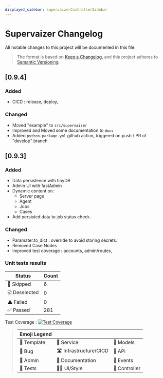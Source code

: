 ```yaml
---
displayed_sidebar: supervaizerControllerSidebar
---
```


# Supervaizer Changelog

All notable changes to this project will be documented in this file.

> The format is based on [Keep a Changelog](https://keepachangelog.com/en/1.0.0/), and this project adheres to [Semantic Versioning](https://semver.org/spec/v2.0.0.html).

## [0.9.4]

### Added

- CICD : release, deploy,

### Changed

- Moved "example" to `src/supervaizer`
- Improved and Moved some documentation to `docs`
- Added `python-package.yml` github action, triggered on push / PR of "develop" branch

## [0.9.3]

### Added

- Data persistence with tinyDB
- Admin UI with fastAdmin
- Dynamic content on:
  - Server page
  - Agent
  - Jobs
  - Cases
- Add persisted data to job status check.

### Changed

- Paramater.to_dict : override to avoid storing secrets.
- Removed Case Nodes
- Improved test coverage : accounts, admin/routes,

### Unit tests results

| Status        | Count |
| ------------- | ----- |
| 🤔 Skipped    | 6     |
| ☑️ Deselected | 0     |
| ⚠️ Failed     | 0     |
| ✅ Passed     | 281   |

Test Coverage : [![Test Coverage](https://img.shields.io/badge/Coverage-81%25-brightgreen.svg)](https://github.com/supervaize/supervaizer)

> | Emoji Legend |                        |               |
> | ------------ | ---------------------- | ------------- |
> | 🌅 Template  | 🏹 Service             | 👔 Models     |
> | 🐛 Bug       | 🛣️ Infrastructure/CICD | 🔌 API        |
> | 💼 Admin     | 📖 Documentation       | 📰 Events     |
> | 🧪 Tests     | 🧑‍🎨 UI/Style            | 🎼 Controller |
